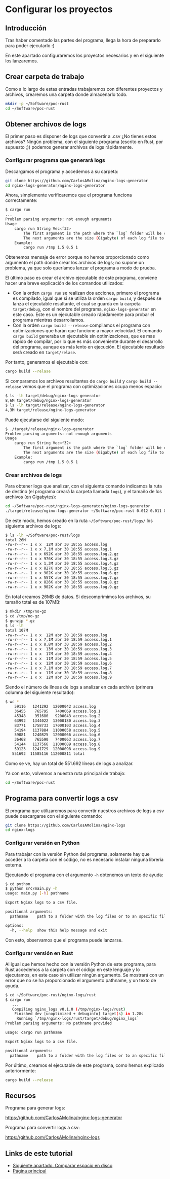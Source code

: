 # Configurar los proyectos


## Introducción

Tras haber comentado las partes del programa, llega la hora de prepararlo para poder ejecutarlo :)

En este apartado configuraremos los proyectos necesarios y en el siguiente los lanzaremos.

## Crear carpeta de trabajo

Como a lo largo de estas entradas trabajaremos con diferentes proyectos y archivos, crearemos una carpeta donde almacenarlo todo.

```bash
mkdir -p ~/Software/poc-rust
cd ~/Software/poc-rust
```

## Obtener archivos de logs

El primer paso es disponer de logs que convertir a .csv ¿No tienes estos archivos? Ningún problema, con el siguiente programa (escrito en Rust, por supuesto ;)) podemos generar archivos de logs rápidamente.

### Configurar programa que generará logs

Descargamos el programa y accedemos a su carpeta:

```bash
git clone https://github.com/CarlosAMolina/nginx-logs-generator
cd nginx-logs-generator/nginx-logs-generator
```

Ahora, simplemente verificaremos que el programa funciona correctamente:

```bash
$ cargo run
...
Problem parsing arguments: not enough arguments
Usage
    cargo run String Vec<f32>
        The first argument is the path where the `log` folder will be created to save the log files.
        The next arguments are the size (Gigabyte) of each log file to be generated.
    Example:
        cargo run /tmp 1.5 0.5 1

```

Obtenemos mensaje de error porque no hemos proporcionado como argumento el path donde crear los archivos de logs; no supone un problema, ya que solo queríamos lanzar el programa a modo de prueba.

El último paso es crear el archivo ejecutable de este programa, conviene hacer una breve explicación de los comandos utilizados:

- Con la orden `cargo run` se realizan dos acciones, primero el programa es compilado, igual que si se utiliza la orden `cargo build`, y después se lanza el ejecutable resultante, el cual se guarda en la carpeta `target/debug`, con el nombre del programa, `nginx-logs-generator` en este caso. Este es un ejecutable creado rápidamente para probar el programa mientras desarrollamos.
- Con la orden `cargo build --release` compilamos el programa con optimizaciones que harán que funcione a mayor velocidad. El comando `cargo build` generaba un ejecutable sin optimizaciones, que es mas rápido de compilar, por lo que es más conveniente durante el desarrollo del programa, aunque es más lento en ejecución. El ejecutable resultado será creado en `target/relase`.

Por tanto, generamos el ejecutable con:

```bash
cargo build --relase
```

Si comparamos los archivos resultantes de `cargo build` y `cargo build --release` vemos que el programa con optimizaciones ocupa menos espacio:

```bash
$ ls -lh target/debug/nginx-logs-generator
8,6M target/debug/nginx-logs-generator
$ ls -lh target/release/nginx-logs-generator
4,3M target/release/nginx-logs-generator
```

Puede ejecutarse del siguiente modo:

```bash
$ ./target/release/nginx-logs-generator
Problem parsing arguments: not enough arguments
Usage
    cargo run String Vec<f32>
        The first argument is the path where the `log` folder will be created to save the log files.
        The next arguments are the size (Gigabyte) of each log file to be generated.
    Example:
        cargo run /tmp 1.5 0.5 1
```

### Crear archivos de logs

Para obtener logs que analizar, con el siguiente comando indicamos la ruta de destino (el programa creará la carpeta llamada `logs`), y el tamaño de los archivos (en Gigabytes):

```bash
cd ~/Software/poc-rust/nginx-logs-generator/nginx-logs-generator
./target/release/nginx-logs-generator ~/Software/poc-rust 0.012 0.011 0.0074 0.012 0.011 0.017 0.013 0.0092 0.0074 0.012
```

De este modo, hemos creado en la ruta `~/Software/poc-rust/logs/` los siguiente archivos de logs:

```bash
$ ls -lh ~/Software/poc-rust/logs
total 26M
-rw-r--r-- 1 x x  12M abr 30 18:55 access.log
-rw-r--r-- 1 x x 7,1M abr 30 18:55 access.log.1
-rw-r--r-- 1 x x 692K abr 30 18:55 access.log.2.gz
-rw-r--r-- 1 x x 976K abr 30 18:55 access.log.3.gz
-rw-r--r-- 1 x x 1,3M abr 30 18:55 access.log.4.gz
-rw-r--r-- 1 x x 827K abr 30 18:55 access.log.5.gz
-rw-r--r-- 1 x x 902K abr 30 18:55 access.log.6.gz
-rw-r--r-- 1 x x 557K abr 30 18:55 access.log.7.gz
-rw-r--r-- 1 x x 826K abr 30 18:55 access.log.8.gz
-rw-r--r-- 1 x x 902K abr 30 18:55 access.log.9.gz
```

En total creamos 26MB de datos. Si descomprimimos los archivos, su tamaño total es de 107MB:

```bash
$ mkdir /tmp/no-gz
$ cd /tmp/no-gz
$ gunzip *.gz
$ ls -lh
total 107M
-rw-r--r-- 1 x x  12M abr 30 18:59 access.log
-rw-r--r-- 1 x x 7,1M abr 30 18:59 access.log.1
-rw-r--r-- 1 x x 8,8M abr 30 18:59 access.log.2
-rw-r--r-- 1 x x  13M abr 30 18:59 access.log.3
-rw-r--r-- 1 x x  17M abr 30 18:59 access.log.4
-rw-r--r-- 1 x x  11M abr 30 18:59 access.log.5
-rw-r--r-- 1 x x  12M abr 30 18:59 access.log.6
-rw-r--r-- 1 x x 7,1M abr 30 18:59 access.log.7
-rw-r--r-- 1 x x  11M abr 30 18:59 access.log.8
-rw-r--r-- 1 x x  12M abr 30 18:59 access.log.9
```

Siendo el número de líneas de logs a analizar en cada archivo (primera columna del siguiente resultado):

```bash
$ wc *
    59116   1241292  12000042 access.log
    36455    765795   7400069 access.log.1
    45348    951680   9200043 access.log.2
    63992   1344022  13000180 access.log.3
    83771   1758733  17000103 access.log.4
    54194   1137884  11000058 access.log.5
    59081   1240825  12000066 access.log.6
    36468    765590   7400063 access.log.7
    54144   1137566  11000089 access.log.8
    59123   1241729  12000098 access.log.9
   551692  11585116 112000811 total
```

Como se ve, hay un total de 551.692 líneas de logs a analizar.

Ya con esto, volvemos a nuestra ruta principal de trabajo:

```bash
cd ~/Software/poc-rust
```

## Programa para convertir logs a csv

El programa que utilizaremos para convertir nuestros archivos de logs a csv puede descargarse con el siguiente comando:

```bash
git clone https://github.com/CarlosAMolina/nginx-logs
cd nginx-logs
```

### Configurar versión en Python

Para trabajar con la versión Python del programa, solamente hay que acceder a la carpeta con el código, no es necesario instalar ninguna librería externa.

Ejecutando el programa con el argumento `-h` obtenemos un texto de ayuda:

```bash
$ cd python
$ python src/main.py -h
usage: main.py [-h] pathname

Export Nginx logs to a csv file.

positional arguments:
  pathname    path to a folder with the log files or to an specific file

options:
  -h, --help  show this help message and exit
```

Con esto, observamos que el programa puede lanzarse.

### Configurar versión en Rust

Al igual que hemos hecho con la versión Python de este programa, para Rust accedemos a la carpeta con el código en este lenguaje y lo ejecutamos, en este caso sin utilizar ningún argumento. Se mostrará con un error que no se ha proporcionado el argumento pathname, y un texto de ayuda.

```bash
$ cd ~/Software/poc-rust/nginx-logs/rust
$ cargo run
   ...
   Compiling nginx_logs v0.1.0 (/tmp/nginx-logs/rust)
    Finished dev [unoptimized + debuginfo] target(s) in 1.28s
     Running `/tmp/nginx-logs/rust/target/debug/nginx_logs`
Problem parsing arguments: No pathname provided

usage: cargo run pathname

Export Nginx logs to a csv file.

positional arguments:
  pathname    path to a folder with the log files or to an specific file
```

Por último, creamos el ejecutable de este programa, como hemos explicado anteriormente:

```bash
cargo build --release
```

## Recursos

Programa para generar logs:

<https://github.com/CarlosAMolina/nginx-logs-generator>

Programa para convertir logs a csv:

<https://github.com/CarlosAMolina/nginx-logs>

## Links de este tutorial

- [Siguiente apartado. Comparar espacio en disco](07-compare-size.html)
- [Página principal](introduction.html)

